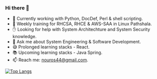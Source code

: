 ### Hi there 👋

<!--
**nou-ros/nou-ros** is a ✨ _special_ ✨ repository because its `README.md` (this file) appears on your GitHub profile.

Here are some ideas to get you started:
-->
<!-- ![](https://komarev.com/ghpvc/?username=nou-ros) -->

- 🔭 Currently working with Python, DocDef, Perl & shell scripting.
- 🌱 Weekly training for RHCSA, RHCE & AWS-SAA in Linux Pathshala.
- ✋ Looking for help with System Architechture and System Security knowledge.
- 💬 Ask me about System Engineering & Software Development.
- 😅 Prolonged learning stacks - React.
- 📚 Upcoming learning stacks - Java Spring.
- 📫 Reach me: nouros44@gmail.com.
<!-- - 🔬 On weekdays working on django-rest-framework. -->


[![Top Langs](https://github-readme-stats.vercel.app/api/top-langs/?username=nou-ros&layout=compact&langs_count=15&theme=default)](https://github.com/DenverCoder1/github-readme-streak-stats)

<!-- ![ny's GitHub stats](https://github-readme-stats.vercel.app/api?username=nou-ros&show_icons=true)
 -->
<!-- [![GitHub Streak](https://github-readme-streak-stats.herokuapp.com?user=nou-ros&theme=gotham&date_format=M%20j%5B%2C%20Y%5D)](https://github.com/DenverCoder1/github-readme-streak-stats)
 -->
